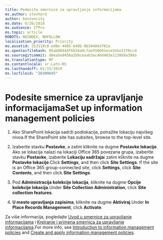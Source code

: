```yaml
---
title: Podesite smernice za upravljanje informacijama
ms.author: stevhord
author: bentoncity
ms.date: 6/26/2018
ms.audience: ITPro
ms.topic: article
ROBOTS: NOINDEX, NOFOLLOW
localization_priority: Priority
ms.assetid: 253110c8-ed8e-4485-b40b-0b344843762a
ms.openlocfilehash: 05ab8844df6b34a9c7ae556b91ece341e1370ccd
ms.sourcegitcommit: d6ea5e9458a2b8ceaab3ac4bd483e1130b9a398a
ms.translationtype: MT
ms.contentlocale: sr-Latn-RS
ms.lasthandoff: 01/15/2019
ms.locfileid: "28309645"
---
```

# <a name="set-up-information-management-policies"></a><span data-ttu-id="ed381-102">Podesite smernice za upravljanje informacijama</span><span class="sxs-lookup"><span data-stu-id="ed381-102">Set up information management policies</span></span>

1. <span data-ttu-id="ed381-103">Ako SharePoint lokacija sadrži podlokacije, potražite lokaciju najvišeg nivoa.</span><span class="sxs-lookup"><span data-stu-id="ed381-103">If the SharePoint site has subsites, browse to the top-level site.</span></span>
    
2. <span data-ttu-id="ed381-p101">Izaberite stavku **Postavke**, a zatim kliknite na dugme **Postavke lokacije**. Ako se lokacija nalazi na lokaciji Office 365 povezana grupa, izaberite stavku **Postavke**, izaberite **Lokaciju sadržaja**i zatim kliknite na dugme **Postavke lokacije**.</span><span class="sxs-lookup"><span data-stu-id="ed381-p101">Click **Settings**, and then click **Site Settings**. If the site is an Office 365 group-connected site, click **Settings**, click **Site Contents**, and then click **Site Settings**.</span></span>
    
3. <span data-ttu-id="ed381-106">Pod **Administracija kolekcije lokacija**, kliknite na dugme **Opcije kolekcije lokacija**.</span><span class="sxs-lookup"><span data-stu-id="ed381-106">Under **Site Collection Administration**, click **Site collection features**.</span></span>
    
4. <span data-ttu-id="ed381-107">**U mesto upravljanja zapisima**, kliknite na dugme **Aktiviraj**.</span><span class="sxs-lookup"><span data-stu-id="ed381-107">Under **In Place Records Management**, click **Activate**.</span></span>
    
<span data-ttu-id="ed381-108">Za više informacija, pogledajte [Uvod u smernice za upravljanje informacijama](https://go.microsoft.com/fwlink/?linkid=404239) i [Kreiranje i primena smernica za upravljanje informacijama](https://go.microsoft.com/fwlink/?linkid=2003916).</span><span class="sxs-lookup"><span data-stu-id="ed381-108">For more info, see [Introduction to information management policies](https://go.microsoft.com/fwlink/?linkid=404239) and [Create and apply information management policies](https://go.microsoft.com/fwlink/?linkid=2003916).</span></span>
  

